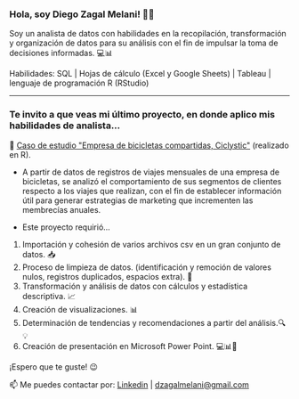 ### Hola, soy Diego Zagal Melani! 🙋‍♂️

Soy un analista de datos con habilidades en la recopilación, transformación y organización de datos para su análisis con el fin de impulsar la toma de decisiones informadas. 💻📊 

Habilidades: SQL | Hojas de cálculo (Excel y Google Sheets) | Tableau | lenguaje de programación R (RStudio)

---

### Te invito a que veas mi último proyecto, en donde aplico mis habilidades de analista...

🚴‍ [Caso de estudio "Empresa de bicicletas compartidas, Ciclystic"](https://www.kaggle.com/code/diegozagalmelani/caso-de-estudio-empresa-de-bicicletas-compartidas) (realizado en R).

- A partir de datos de registros de viajes mensuales de una empresa de bicicletas, se analizó el comportamiento de sus segmentos de clientes respecto a los viajes que realizan, con el fin de establecer información útil para generar estrategias de marketing que incrementen las membrecías anuales. 
  
- Este proyecto requirió...
 1. Importación y cohesión de varios archivos csv en un gran conjunto de datos. 📥
 2. Proceso de limpieza de datos. (identificación y remoción de valores nulos, registros duplicados, espacios extra). 🧹
 3. Transformación y análisis de datos con cálculos y estadística descriptiva. 📈
 4. Creación de visualizaciones. 📊
 5. Determinación de tendencias y recomendaciones a partir del análisis.🔍💡
 6. Creación de presentación en Microsoft Power Point. 💻📊🎨

  ¡Espero que te guste! 😉

📫 Me puedes contactar por: [Linkedin](https://www.linkedin.com/in/dzagalmelani/) | dzagalmelani@gmail.com

